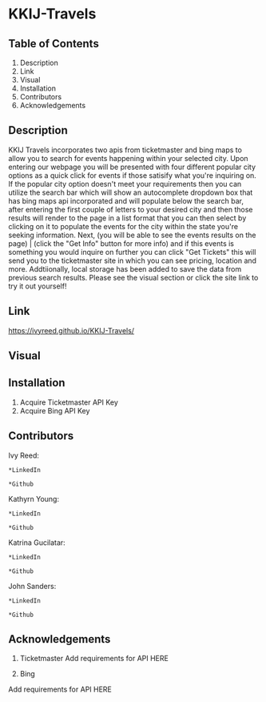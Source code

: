 # KKIJ-Travels

## Table of Contents

1. Description 
2. Link
3. Visual
4. Installation
5. Contributors
6. Acknowledgements

## Description

KKIJ Travels incorporates two apis from ticketmaster and bing maps to allow you to search for events happening within your selected city. Upon entering our webpage you will be presented with four different popular city options as a quick click for events if those satisify what you're inquiring on. If the popular city option doesn't meet your requirements then you can utilize the search bar which will show an autocomplete dropdown box that has bing maps api incorporated and will populate below the search bar, after entering the first couple of letters to your desired city and then those results will render to the page in a list format that you can then select by clicking on it to populate the events for the city within the state you're seeking information. Next, (you will be able to see the events results on the page) | (click the "Get Info" button for more info) and if this events is something you would inquire on further you can click "Get Tickets" this will send you to the ticketmaster site in which you can see pricing, location and more. Addtiionally, local storage has been added to save the data from previous search results. Please see the visual section or click the site link to try it out yourself!

## Link

https://ivyreed.github.io/KKIJ-Travels/
## Visual

## Installation

1. Acquire Ticketmaster API Key
2. Acquire Bing API Key 

## Contributors
Ivy Reed: 

    *LinkedIn
    
    *Github

Kathyrn Young:

    *LinkedIn
    
    *Github 

Katrina Gucilatar:

    *LinkedIn

    *Github

John Sanders:

    *LinkedIn

    *Github

## Acknowledgements

1. Ticketmaster
Add requirements for API HERE

2. Bing

Add requirements for API HERE




